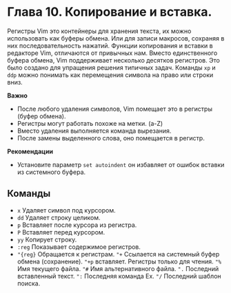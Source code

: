 # Глава 10. Копирование и вставка.
Регистры Vim это контейнеры для хранения текста, их можно использовать как буферы обмена.
Или для записи макросов, сохраняя в них последовательность нажатий.
Функции копирования и вставки в редакторе Vim, отличаются от привычных нам.
Вместо единственного буфера обмена, Vim поддерживает несколько десятков регистров.
Это было создано для упращения решения типичных задач.
Команды `xp` и `ddp` можно понимать как перемещения символа на право или строки вниз.

__Важно__
- После любого удаления символов, Vim помещает это в регистры (буфер обмена).
- Регистры могут работать похоже на метки. (a-Z)
- Вместо удаления выполняется команда вырезания.
- После замены выделенного слова, оно помещается в регистр.

__Рекомендации__
- Установите параметр `set autoindent` он избавляет от ошибок вставки из системного буфера.

## Команды
- `x` Удаляет символ под курсором.
- `dd` Удаляет строку целиком.
- `p` Вставляет после курсора из регистра.
- `P` Вставляет перед курсором.
- `yy` Копирует строку.
- `:reg` Показывает содержимое регистров.
- `"{reg}` Обращается к регистрам.
  `"+` Ссылается на системный буфер обмена (сохранение). `"+p` вставляет.
  Регистры только для чтения.
  `"%` Имя текущего файла.
  `"#` Имя альтернативного файла.
  `".` Последний вставленный текст.
  `":` Последняя команда Ex.
  `"/` Последний шаблон поиска.
